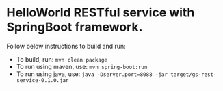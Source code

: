 HelloWorld RESTful service with SpringBoot framework.
===================
Follow below instructions to build and run:
* To build, run: `mvn clean package`
* To run using maven, use: `mvn spring-boot:run`
* To run using java, use: `java -Dserver.port=8088 -jar target/gs-rest-service-0.1.0.jar`
